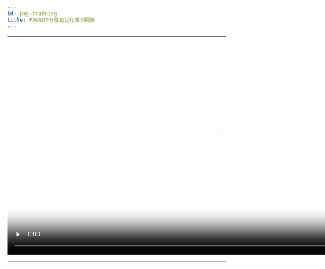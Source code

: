 ```yaml
---
id: pag-training
title: PAG制作与性能优化培训视频
---
```

---

<video id="video" controls="" preload="none" width="980px" poster="https://pag.qq.com/website/static/img/training.png">
   <source id="mp4" src="https://pag.qq.com/website/static/video/training.mp4" type="video/mp4">
</video>

---